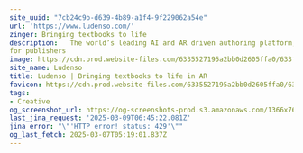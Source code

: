```yaml
---
site_uuid: "7cb24c9b-d639-4b89-a1f4-9f229062a54e"
url: 'https://www.ludenso.com/'
zinger: Bringing textbooks to life
description:   The world’s leading AI and AR driven authoring platform, built specifically
for publishers
image: https://cdn.prod.website-files.com/6335527195a2bb0d2605ffa0/633fe6b0c8860a04fd591907_favicon.png
site_name: Ludenso
title: Ludenso | Bringing textbooks to life in AR
favicon: https://cdn.prod.website-files.com/6335527195a2bb0d2605ffa0/633fe70d46af59e17dd0992d_favicon%201.png
tags:
- Creative
og_screenshot_url: https://og-screenshots-prod.s3.amazonaws.com/1366x768/80/false/2edbf9cc2bc14ff13e265130646337dd5f08b70a542dead656eba5cca2619397.jpeg
last_jina_request: '2025-03-09T06:45:22.081Z'
jina_error: "\"'HTTP error! status: 429'\""
og_last_fetch: 2025-03-07T05:19:01.837Z
---
```


